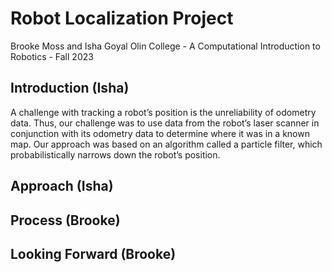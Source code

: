 # Robot Localization Project

Brooke Moss and Isha Goyal
Olin College - A Computational Introduction to Robotics - Fall 2023

## Introduction (Isha)

<!-- 
1. What was the goal of your project? 
-->

A challenge with tracking a robot’s position is the unreliability of odometry data. Thus, our challenge was to use data from the robot’s laser scanner in conjunction with its odometry data to determine where it was in a known map. Our approach was based on an algorithm called a particle filter, which probabilistically narrows down the robot’s position.

## Approach (Isha)

<!-- 
2. How did you solve the problem? (Note: this doesn’t have to be super-detailed, you should try to explain what you did at a high-level so that others in the class could reasonably understand what you did). 
-->

<!-- High level, then implementation? -->

## Process (Brooke)

<!-- 
3. Describe a design decision you had to make when working on your project and what you ultimately did (and why)? These design decisions could be particular choices for how you implemented some part of an algorithm or perhaps a decision regarding which of two external packages to use in your project.
4. What if any challenges did you face along the way? 
-->

<!-- Design decisions (resampling + adding noise? choosing the heaviest particle, not the avg?); Challenges -->

## Looking Forward (Brooke)

<!-- 
5. What would you do to improve your project if you had more time?
6. Did you learn any interesting lessons for future robotic programming projects? These could relate to working on robotics projects in teams, working on more open-ended (and longer term) problems, or any other relevant topic. 
-->

<!-- Faster (used lots of loops); Robot kidnapping? -->

<!-- Lessons (Isha & Brooke) -->
